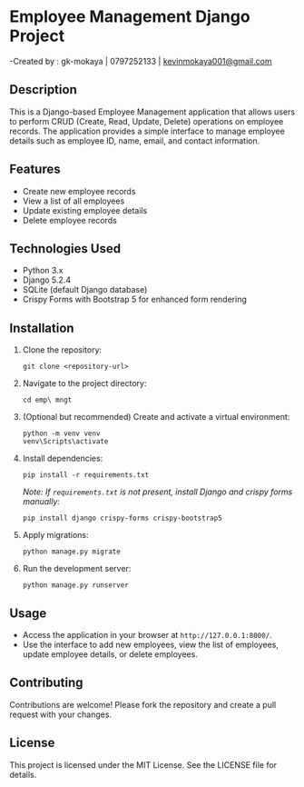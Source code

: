 # Employee Management Django Project
-Created by : gk-mokaya | 0797252133 | kevinmokaya001@gmail.com 
## Description
This is a Django-based Employee Management application that allows users to perform CRUD (Create, Read, Update, Delete) operations on employee records. The application provides a simple interface to manage employee details such as employee ID, name, email, and contact information.

## Features
- Create new employee records
- View a list of all employees
- Update existing employee details
- Delete employee records

## Technologies Used
- Python 3.x
- Django 5.2.4
- SQLite (default Django database)
- Crispy Forms with Bootstrap 5 for enhanced form rendering

## Installation

1. Clone the repository:
   ```
   git clone <repository-url>
   ```

2. Navigate to the project directory:
   ```
   cd emp\ mngt
   ```

3. (Optional but recommended) Create and activate a virtual environment:
   ```
   python -m venv venv
   venv\Scripts\activate
   ```

4. Install dependencies:
   ```
   pip install -r requirements.txt
   ```
   *Note: If `requirements.txt` is not present, install Django and crispy forms manually:*
   ```
   pip install django crispy-forms crispy-bootstrap5
   ```

5. Apply migrations:
   ```
   python manage.py migrate
   ```

6. Run the development server:
   ```
   python manage.py runserver
   ```

## Usage

- Access the application in your browser at `http://127.0.0.1:8000/`.
- Use the interface to add new employees, view the list of employees, update employee details, or delete employees.

## Contributing
Contributions are welcome! Please fork the repository and create a pull request with your changes.

## License
This project is licensed under the MIT License. See the LICENSE file for details.
